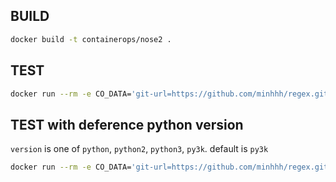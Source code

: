 ## BUILD

```bash
docker build -t containerops/nose2 .
```

## TEST

```bash
docker run --rm -e CO_DATA='git-url=https://github.com/minhhh/regex.git entry-path=.' containerops/nose2
```

## TEST with deference python version

`version` is one of `python`, `python2`, `python3`, `py3k`.
default is `py3k`

```bash
docker run --rm -e CO_DATA='git-url=https://github.com/minhhh/regex.git entry-path=. version=python' containerops/nose2
```
